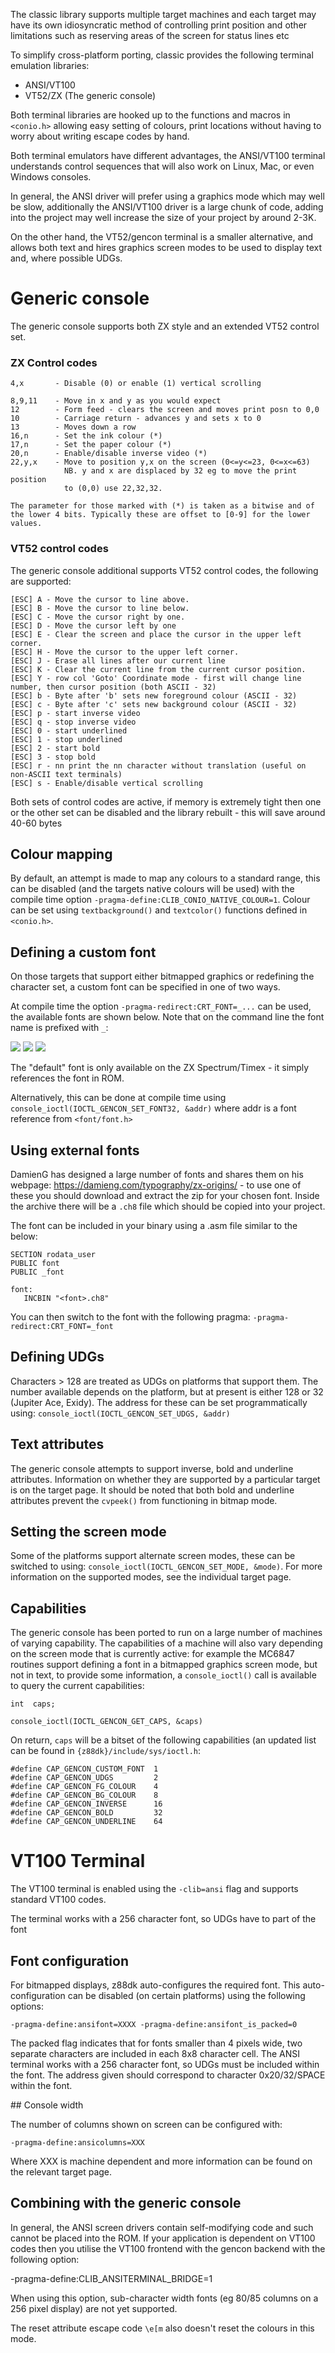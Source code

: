 The classic library supports multiple target machines and each target may have its own idiosyncratic method of controlling print position and other limitations such as reserving areas of the screen for status lines etc

To simplify cross-platform porting, classic provides the following terminal emulation libraries:

* ANSI/VT100
* VT52/ZX (The generic console)

Both terminal libraries are hooked up to the functions and macros in `<conio.h>` allowing easy setting of colours, print locations without having to worry about writing escape codes by hand.

Both terminal emulators have different advantages, the ANSI/VT100 terminal understands control sequences that will also work on Linux, Mac, or even Windows consoles.

In general, the ANSI driver will prefer using a graphics mode which may well be slow, additionally the ANSI/VT100 driver is a large chunk of code, adding into the project may well increase the size of your project by around 2-3K.

On the other hand, the VT52/gencon terminal is a smaller alternative, and allows both text and hires graphics screen modes to be used to display text and, where possible UDGs.

#  Generic console

The generic console supports both ZX style and an extended VT52 control set.

### ZX Control codes

```
4,x       - Disable (0) or enable (1) vertical scrolling

8,9,11    - Move in x and y as you would expect
12        - Form feed - clears the screen and moves print posn to 0,0
10        - Carriage return - advances y and sets x to 0
13        - Moves down a row
16,n      - Set the ink colour (*)
17,n      - Set the paper colour (*)
20,n      - Enable/disable inverse video (*)
22,y,x    - Move to position y,x on the screen (0<=y<=23, 0<=x<=63)
            NB. y and x are displaced by 32 eg to move the print position
            to (0,0) use 22,32,32.

The parameter for those marked with (*) is taken as a bitwise and of the lower 4 bits. Typically these are offset to [0-9] for the lower values.
```

### VT52 control codes

The generic console additional supports VT52 control codes, the following are supported:

```
[ESC] A - Move the cursor to line above.
[ESC] B - Move the cursor to line below.
[ESC] C - Move the cursor right by one.
[ESC] D - Move the cursor left by one
[ESC] E - Clear the screen and place the cursor in the upper left corner.
[ESC] H - Move the cursor to the upper left corner.
[ESC] J - Erase all lines after our current line
[ESC] K - Clear the current line from the current cursor position.
[ESC] Y - row col 'Goto' Coordinate mode - first will change line number, then cursor position (both ASCII - 32)
[ESC] b - Byte after 'b' sets new foreground colour (ASCII - 32)
[ESC] c - Byte after 'c' sets new background colour (ASCII - 32)
[ESC] p - start inverse video
[ESC] q - stop inverse video
[ESC] 0 - start underlined
[ESC] 1 - stop underlined
[ESC] 2 - start bold
[ESC] 3 - stop bold
[ESC] r - nn print the nn character without translation (useful on non-ASCII text terminals)
[ESC] s - Enable/disable vertical scrolling
```

Both sets of control codes are active, if memory is extremely tight then one or the other set can be disabled and the library rebuilt - this will save around 40-60 bytes

## Colour mapping

By default, an attempt is made to map any colours to a standard range, this can be disabled (and the targets native colours will be used) with the compile time option `-pragma-define:CLIB_CONIO_NATIVE_COLOUR=1`. Colour can be set using `textbackground()` and `textcolor()` functions defined in `<conio.h>`.

## Defining a custom font

On those targets that support either bitmapped graphics or redefining the character set, a custom font can be specified in one of two ways.

At compile time the option `-pragma-redirect:CRT_FONT=_...` can be used, the available fonts are shown below. Note that on the command line the font name is prefixed with `_`:

![](images/platform/fonts/font1.png)
![](images/platform/fonts/font2.png)
![](images/platform/fonts/font3.png)

The "default" font is only available on the ZX Spectrum/Timex - it simply references the font in ROM.

Alternatively, this can be done at compile time using `console_ioctl(IOCTL_GENCON_SET_FONT32, &addr)` where addr is a font reference from `<font/font.h>`

## Using external fonts

DamienG has designed a large number of fonts and shares them on his webpage: https://damieng.com/typography/zx-origins/ - to use one of these you should download and extract the zip for your chosen font. Inside the archive there will be a `.ch8` file which should be copied into your project.

The font can be included in your binary using a .asm file similar to the below:

```
SECTION rodata_user
PUBLIC font
PUBLIC _font

font:
   INCBIN "<font>.ch8"
```

You can then switch to the font with the following pragma: `-pragma-redirect:CRT_FONT=_font`


## Defining UDGs

Characters > 128 are treated as UDGs on platforms that support them. The number available depends on the platform, but at present is either 128 or 32 (Jupiter Ace, Exidy). The address for these can be set programmatically using: `console_ioctl(IOCTL_GENCON_SET_UDGS, &addr)`

## Text attributes

The generic console attempts to support inverse, bold and underline attributes. Information on whether they are supported by a particular target is on the target page. It should be noted that both bold and underline attributes prevent the `cvpeek()` from functioning in bitmap mode.

## Setting the screen mode

Some of the platforms support alternate screen modes, these can be switched to using: `console_ioctl(IOCTL_GENCON_SET_MODE, &mode)`.  For more information on the supported modes, see the individual target page.

## Capabilities

The generic console has been ported to run on a large number of machines of varying capability. The capabilities of a machine will also vary depending on the screen mode that is currently active: for example the MC6847 routines support defining a font in a bitmapped graphics screen mode, but not in text, to provide some information, a `console_ioctl()` call is available to query the current capabilities:


    int  caps;

    console_ioctl(IOCTL_GENCON_GET_CAPS, &caps)

On return, `caps` will be a bitset of the following capabilities (an updated list can be found in `{z88dk}/include/sys/ioctl.h`:

    #define CAP_GENCON_CUSTOM_FONT  1
    #define CAP_GENCON_UDGS         2
    #define CAP_GENCON_FG_COLOUR    4
    #define CAP_GENCON_BG_COLOUR    8
    #define CAP_GENCON_INVERSE      16
    #define CAP_GENCON_BOLD         32
    #define CAP_GENCON_UNDERLINE    64

# VT100 Terminal

The VT100 terminal is enabled using the `-clib=ansi` flag and supports standard VT100 codes.

The terminal works with a 256 character font, so UDGs have to part of the font

## Font configuration

For bitmapped displays, z88dk auto-configures the required font. This auto-configuration can be disabled (on certain platforms) using the following options:

    -pragma-define:ansifont=XXXX -pragma-define:ansifont_is_packed=0

The packed flag indicates that for fonts smaller than 4 pixels wide, two separate characters are included in each 8x8 character cell. The ANSI terminal works with a 256 character font, so UDGs must be included within the font. The address given should correspond to character 0x20/32/SPACE within the font.

## Console width

The number of columns shown on screen can be configured with:

    -pragma-define:ansicolumns=XXX

Where XXX is machine dependent and more information can be found on the relevant target page. 

## Combining with the generic console

In general, the ANSI screen drivers contain self-modifying code and such cannot be placed into the ROM. If your application is dependent on VT100 codes then you utilise the VT100 frontend with the gencon backend with the following option:

   -pragma-define:CLIB_ANSITERMINAL_BRIDGE=1

When using this option, sub-character width fonts (eg 80/85 columns on a 256 pixel display) are not yet supported.

The reset attribute escape code `\e[m` also doesn't reset the colours in this mode.
